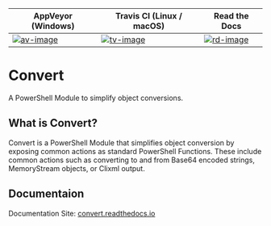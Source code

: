 | AppVeyor (Windows)        | Travis CI (Linux / macOS) | Read the Docs             |
|---------------------------|---------------------------|---------------------------|
| [![av-image][]][av-site]  | [![tv-image][]][tv-site]  | [![rd-image][]][rd-site]  |

# Convert
A PowerShell Module to simplify object conversions.

## What is Convert?
Convert is a PowerShell Module that simplifies object conversion by exposing common actions as standard PowerShell Functions. These include common actions such as converting to and from Base64 encoded strings, MemoryStream objects, or Clixml output.

[av-image]: https://ci.appveyor.com/api/projects/status/37e2xyj4coyc63fr?svg=true
[av-site]: https://ci.appveyor.com/project/austoonz/convert
[tv-image]: https://travis-ci.org/austoonz/Convert.svg?branch=master
[tv-site]: https://travis-ci.org/austoonz/Convert
[rd-image]: https://readthedocs.org/projects/convert/badge/?version=latest
[rd-site]: https://readthedocs.org/projects/convert/

## Documentaion

Documentation Site: [convert.readthedocs.io](https://convert.readthedocs.io/)
